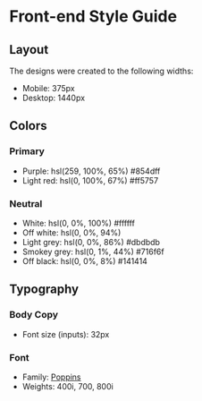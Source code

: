 # Front-end Style Guide

## Layout

The designs were created to the following widths:

- Mobile: 375px
- Desktop: 1440px

## Colors

### Primary

- Purple: hsl(259, 100%, 65%) #854dff
- Light red: hsl(0, 100%, 67%) #ff5757

### Neutral

- White: hsl(0, 0%, 100%) #ffffff
- Off white: hsl(0, 0%, 94%)
- Light grey: hsl(0, 0%, 86%) #dbdbdb
- Smokey grey: hsl(0, 1%, 44%) #716f6f
- Off black: hsl(0, 0%, 8%) #141414

## Typography

### Body Copy

- Font size (inputs): 32px

### Font

- Family: [Poppins](https://fonts.google.com/specimen/Poppins)
- Weights: 400i, 700, 800i
